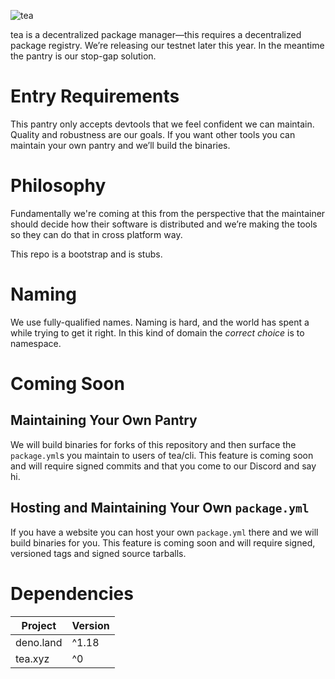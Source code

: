 ![tea](https://tea.xyz/banner.png)

tea is a decentralized package manager—this requires a decentralized package
registry. We’re releasing our testnet later this year. In the meantime the
pantry is our stop-gap solution.

# Entry Requirements

This pantry only accepts devtools that we feel confident we can maintain.
Quality and robustness are our goals. If you want other tools you can maintain
your own pantry and we’ll build the binaries.

# Philosophy

Fundamentally we're coming at this from the perspective that the maintainer
should decide how their software is distributed and we’re making the tools so
they can do that in cross platform way.

This repo is a bootstrap and is stubs.

# Naming

We use fully-qualified names. Naming is hard, and the world has spent a while
trying to get it right. In this kind of domain the *correct choice* is
to namespace.

# Coming Soon

## Maintaining Your Own Pantry

We will build binaries for forks of this repository and then surface the
`package.yml`s you maintain to users of tea/cli. This feature is coming
soon and will require signed commits and that you come to our Discord and say
hi.

## Hosting and Maintaining Your Own `package.yml`

If you have a website you can host your own `package.yml` there and we will
build binaries for you. This feature is coming soon and will require
signed, versioned tags and signed source tarballs.


# Dependencies

|   Project   | Version |
|-------------|---------|
| deno.land   | ^1.18   |
| tea.xyz     | ^0      |
